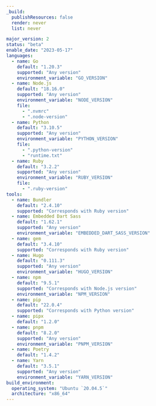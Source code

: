```yaml
---
_build:
  publishResources: false
  render: never
  list: never

major_version: 2
status: "beta"
enable_date: "2023-05-17"
languages:
  - name: Go
    default: "1.20.3"
    supported: "Any version"
    environment_variable: "GO_VERSION"
  - name: Node.js
    default: "18.16.0"
    supported: "Any version"
    environment_variable: "NODE_VERSION"
    file:
      - ".nvmrc"
      - ".node-version"
  - name: Python
    default: "3.10.5"
    supported: "Any version"
    environment_variable: "PYTHON_VERSION"
    file:
      - ".python-version"
      - "runtime.txt"
  - name: Ruby
    default: "3.2.2"
    supported: "Any version"
    environment_variable: "RUBY_VERSION"
    file:
      - ".ruby-version"
tools:
  - name: Bundler
    default: "2.4.10"
    supported: "Corresponds with Ruby version"
  - name: Embedded Dart Sass
    default: "1.62.1"
    supported: "Any version"
    environment_variable: "EMBEDDED_DART_SASS_VERSION"
  - name: gem
    default: "3.4.10"
    supported: "Corresponds with Ruby version"
  - name: Hugo
    default: "0.111.3"
    supported: "Any version"
    environment_variable: "HUGO_VERSION"
  - name: npm
    default: "9.5.1"
    supported: "Corresponds with Node.js version"
    environment_variable: "NPM_VERSION"
  - name: pip
    default: "22.0.4"
    supported: "Corresponds with Python version"
  - name: pipx
    default: "1.2.0"
  - name: pnpm
    default: "8.2.0"
    supported: "Any version"
    environment_variable: "PNPM_VERSION"
  - name: Poetry
    default: "1.4.2"
  - name: Yarn
    default: "3.5.1"
    supported: "Any version"
    environment_variable: "YARN_VERSION"
build_environment:
  operating_system: "Ubuntu `20.04.5`"
  architecture: "x86_64"
---
```

